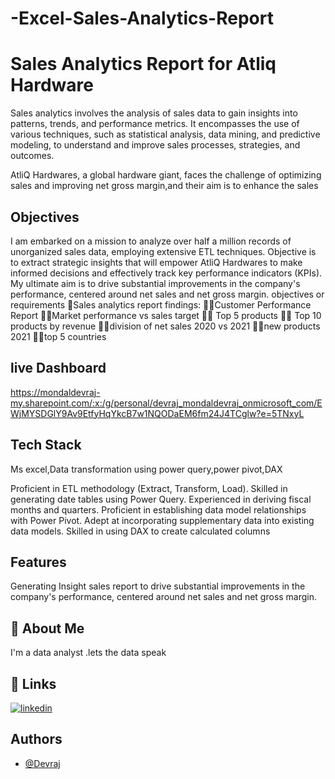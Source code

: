 # -Excel-Sales-Analytics-Report

# Sales Analytics Report for Atliq Hardware


Sales analytics involves the analysis of sales data to gain insights into patterns, trends, and performance metrics. It encompasses the use of various techniques, such as statistical analysis, data mining, and predictive modeling, to understand and improve sales processes, strategies, and outcomes.

AtliQ Hardwares, a global hardware giant, faces the challenge of optimizing sales and improving net gross margin,and their aim is to enhance the sales

## Objectives
 I am embarked on a mission to analyze over half a million records of unorganized sales data, employing extensive ETL techniques. Objective is to extract strategic insights that will empower AtliQ Hardwares to make informed decisions and effectively track key performance indicators (KPIs). My ultimate aim is to drive substantial improvements in the company's performance, centered around net sales and net gross margin.
 objectives or requirements
🎯Sales analytics report findings:
🙋‍♂️Customer Performance Report
🙋‍♀️Market performance vs sales target
🙋‍♂️ Top 5 products
🙋‍♀️ Top 10 products by revenue
🙋‍♀️division of net sales 2020 vs 2021
🙋‍♀️new products 2021
🙋‍♀️top 5 countries

## live Dashboard
https://mondaldevraj-my.sharepoint.com/:x:/g/personal/devraj_mondaldevraj_onmicrosoft_com/EWjMYSDGlY9Av9EtfyHqYkcB7w1NQODaEM6fm24J4TCglw?e=5TNxyL
## Tech Stack

Ms excel,Data transformation using power query,power pivot,DAX

Proficient in ETL methodology (Extract, Transform, Load).
Skilled in generating date tables using Power Query.
Experienced in deriving fiscal months and quarters.
Proficient in establishing data model relationships with Power Pivot.
Adept at incorporating supplementary data into existing data models.
Skilled in using DAX to create calculated columns




## Features
Generating Insight sales report to drive substantial improvements in the company's performance, centered around net sales and net gross margin.

## 🚀 About Me
I'm a data analyst .lets the data speak


## 🔗 Links
[![linkedin](https://img.shields.io/badge/linkedin-0A66C2?style=for-the-badge&logo=linkedin&logoColor=white)](https://www.linkedin.com/in/devrajmondal5/)

## Authors

- [@Devraj](https://github.com/devraj-mondal)


